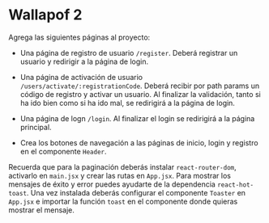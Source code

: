 # Wallapof 2

Agrega las siguientes páginas al proyecto:

-   Una página de registro de usuario `/register`. Deberá registrar un usuario y redirigir a la página de login.

-   Una página de activación de usuario `/users/activate/:registrationCode`. Deberá recibir por path params un código de registro y activar un usuario. Al finalizar la validación, tanto si ha ido bien como si ha ido mal, se redirigirá a la página de login.

-   Una página de logn `/login`. Al finalizar el login se redirigirá a la página principal.

-   Crea los botones de navegación a las páginas de inicio, login y registro en el componente `Header`.

Recuerda que para la paginación deberás instalar `react-router-dom`, activarlo en `main.jsx` y crear las rutas en `App.jsx`. Para mostrar los mensajes de éxito y error puedes ayudarte de la dependencia `react-hot-toast`. Una vez instalada deberás configurar el componente `Toaster` en `App.jsx` e importar la función `toast` en el componente donde quieras mostrar el mensaje.
